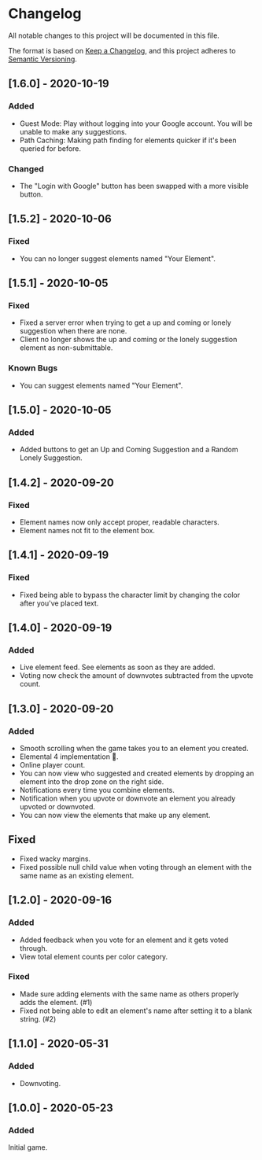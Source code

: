 # Changelog
All notable changes to this project will be documented in this file.

The format is based on [Keep a Changelog](https://keepachangelog.com/en/1.0.0/),
and this project adheres to [Semantic Versioning](https://semver.org/spec/v2.0.0.html).

## [1.6.0] - 2020-10-19
### Added
- Guest Mode: Play without logging into your Google account. You will be unable to make any suggestions.
- Path Caching: Making path finding for elements quicker if it's been queried for before.

### Changed
- The "Login with Google" button has been swapped with a more visible button.

## [1.5.2] - 2020-10-06
### Fixed
- You can no longer suggest elements named "Your Element".

## [1.5.1] - 2020-10-05
### Fixed
- Fixed a server error when trying to get a up and coming or lonely suggestion when there are none.
- Client no longer shows the up and coming or the lonely suggestion element as non-submittable.

### Known Bugs
- You can suggest elements named "Your Element".

## [1.5.0] - 2020-10-05
### Added
- Added buttons to get an Up and Coming Suggestion and a Random Lonely Suggestion.

## [1.4.2] - 2020-09-20
### Fixed
- Element names now only accept proper, readable characters.
- Element names not fit to the element box.

## [1.4.1] - 2020-09-19
### Fixed
- Fixed being able to bypass the character limit by changing the color after you've placed text.

## [1.4.0] - 2020-09-19
### Added
- Live element feed. See elements as soon as they are added.
- Voting now check the amount of downvotes subtracted from the upvote count.

## [1.3.0] - 2020-09-20
### Added
- Smooth scrolling when the game takes you to an element you created.
- Elemental 4 implementation 👀.
- Online player count.
- You can now view who suggested and created elements by dropping an element into the drop zone on the right side.
- Notifications every time you combine elements.
- Notification when you upvote or downvote an element you already upvoted or downvoted.
- You can now view the elements that make up any element.

## Fixed
- Fixed wacky margins.
- Fixed possible null child value when voting through an element with the same name as an existing element.

## [1.2.0] - 2020-09-16
### Added
- Added feedback when you vote for an element and it gets voted through.
- View total element counts per color category.

### Fixed
- Made sure adding elements with the same name as others properly adds the element. (#1)
- Fixed not being able to edit an element's name after setting it to a blank string. (#2)

## [1.1.0] - 2020-05-31
### Added
- Downvoting.

## [1.0.0] - 2020-05-23
### Added
Initial game.
